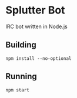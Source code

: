 # Splutter Bot
IRC bot written in Node.js

## Building
`npm install --no-optional`

## Running
`npm start`
